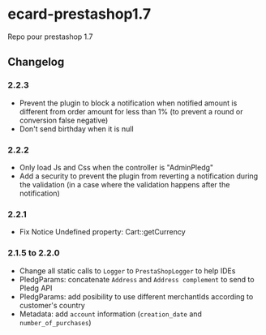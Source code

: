 # ecard-prestashop1.7
Repo pour prestashop 1.7

## Changelog
### 2.2.3
- Prevent the plugin to block a notification when notified amount is different from order amount for less than 1% (to prevent a round or conversion false negative)
- Don't send birthday when it is null
  
### 2.2.2
- Only load Js and Css when the controller is "AdminPledg"
- Add a security to prevent the plugin from reverting a notification during the validation (in a case where the validation happens after the notification)
  
### 2.2.1
- Fix Notice Undefined property: Cart::getCurrency
  
### 2.1.5 to 2.2.0
- Change all static calls to `Logger` to `PrestaShopLogger` to help IDEs
- PledgParams: concatenate `Address` and `Address complement` to send to Pledg API
- PledgParams: add posibility to use different merchantIds according to customer's country
- Metadata: add `account` information (`creation_date` and `number_of_purchases`)